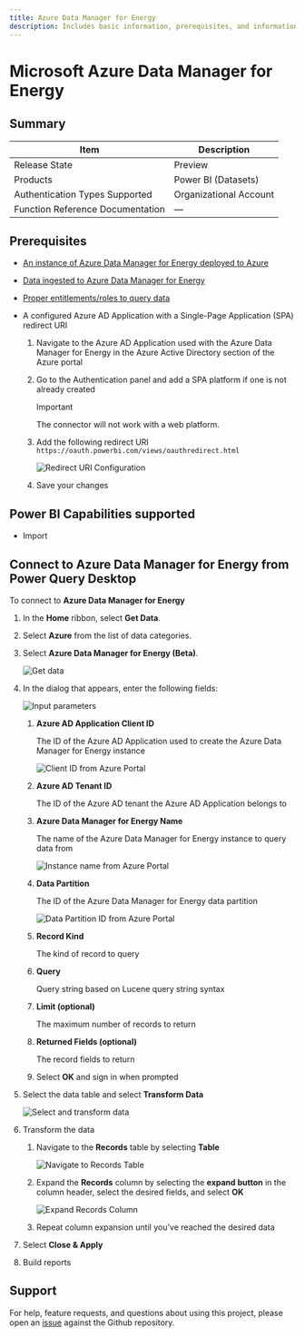 ```yaml
---
title: Azure Data Manager for Energy
description: Includes basic information, prerequisites, and information on how to connect to Azure Data Manager for Energy.
---
```


# Microsoft Azure Data Manager for Energy

## Summary

| Item | Description |
| ---- | ----------- |
| Release State | Preview |
| Products | Power BI (Datasets) |
| Authentication Types Supported | Organizational Account |
| Function Reference Documentation | &mdash; |

## Prerequisites

* [An instance of Azure Data Manager for Energy deployed to Azure](https://learn.microsoft.com/azure/energy-data-services/quickstart-create-microsoft-energy-data-services-instance)
* [Data ingested to Azure Data Manager for Energy](https://learn.microsoft.com/azure/energy-data-services/tutorial-manifest-ingestion)
* [Proper entitlements/roles to query data](https://community.opengroup.org/osdu/platform/system/search-service/-/blob/release/0.15/docs/tutorial/SearchService.md#search-api-access)

* A configured Azure AD Application with a Single-Page Application (SPA) redirect URI

    1. Navigate to the Azure AD Application used with the Azure Data Manager for Energy in the Azure Active Directory section of the Azure portal

    2. Go to the Authentication panel and add a SPA platform if one is not already created

        > [!IMPORTANT]
        > The connector will not work with a web platform.

    3. Add the following redirect URI `https://oauth.powerbi.com/views/oauthredirect.html`

        ![Redirect URI Configuration](./media/ad-app-redirect-uri-configuration.png)

    4. Save your changes

## Power BI Capabilities supported

* Import

## Connect to Azure Data Manager for Energy from Power Query Desktop

To connect to **Azure Data Manager for Energy**

1. In the **Home** ribbon, select **Get Data**.

2. Select **Azure** from the list of data categories.

3. Select **Azure Data Manager for Energy (Beta)**.

    ![Get data](./media/get-data.png)

4. In the dialog that appears, enter the following fields:

    ![Input parameters](./media/parameters.png)

    1. **Azure AD Application Client ID**

        The ID of the Azure AD Application used to create the Azure Data Manager for Energy instance

        ![Client ID from Azure Portal](./media/config-app-id.png)

    2. **Azure AD Tenant ID**

        The ID of the Azure AD tenant the Azure AD Application belongs to

    3. **Azure Data Manager for Energy Name**

        The name of the Azure Data Manager for Energy instance to query data from

        ![Instance name from Azure Portal](./media/config-app-name.png)

    4. **Data Partition**

        The ID of the Azure Data Manager for Energy data partition

        ![Data Partition ID from Azure Portal](./media/config-data-partition.png)

    5. **Record Kind**

        The kind of record to query

    6. **Query**

        Query string based on Lucene query string syntax

    7. **Limit (optional)**

        The maximum number of records to return

    8. **Returned Fields (optional)**

        The record fields to return

    9. Select **OK** and sign in when prompted

5. Select the data table and select **Transform Data**

    ![Select and transform data](./media/load-data.png)

6. Transform the data

    1. Navigate to the **Records** table by selecting **Table**

        ![Navigate to Records Table](./media/transform-table.png)

    2. Expand the **Records** column by selecting the **expand button** in the column header, select the desired fields, and select **OK**

        ![Expand Records Column](./media/transform-records-column.png)

    3. Repeat column expansion until you've reached the desired data

7. Select **Close & Apply**

8. Build reports

## Support

For help, feature requests, and questions about using this project, please open an [issue](https://github.com/microsoft/Energy-Data-Services-Power-BI-Connector/issues/new) against the Github repository.